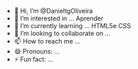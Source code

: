 - 👋 Hi, I’m @DanieltgOliveira
- 👀 I’m interested in ... Aprender
- 🌱 I’m currently learning ... HTML5e CSS
- 💞️ I’m looking to collaborate on ...
- 📫 How to reach me ...
- 😄 Pronouns: ...
- ⚡ Fun fact: ...

<!---
DanieltgOliveira/DanieltgOliveira is a ✨ special ✨ repository because its `README.md` (this file) appears on your GitHub profile.
You can click the Preview link to take a look at your changes.
--->
